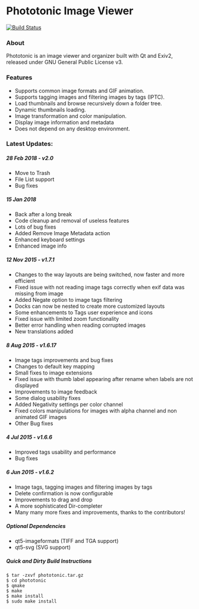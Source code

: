 # Phototonic Image Viewer

[![Build Status](https://travis-ci.org/oferkv/phototonic.svg?branch=master)](https://travis-ci.org/oferkv/phototonic)

### About

Phototonic is an image viewer and organizer built with Qt and Exiv2, released under GNU General Public License v3.

### Features
+ Supports common image formats and GIF animation.
+ Supports tagging images and filtering images by tags (IPTC).
+ Load thumbnails and browse recursively down a folder tree.
+ Dynamic thumbnails loading.
+ Image transformation and color manipulation.
+ Display image information and metadata
+ Does not depend on any desktop environment.

### Latest Updates:

##### 28 Feb 2018 - v2.0
+ Move to Trash
+ File List support
+ Bug fixes

##### 15 Jan 2018
+ Back after a long break
+ Code cleanup and removal of useless features
+ Lots of bug fixes
+ Added Remove Image Metadata action
+ Enhanced keyboard settings
+ Enhanced image info

##### 12 Nov 2015 - v1.7.1
+ Changes to the way layouts are being switched, now faster and more efficient
+ Fixed issue with not reading image tags correctly when exif data was missing from image
+ Added Negate option to image tags filtering
+ Docks can now be nested to create more customized layouts
+ Some enhancements to Tags user experience and icons
+ Fixed issue with limited zoom functionality
+ Better error handling when reading corrupted images
+ New translations added

##### 8 Aug 2015 - v1.6.17
+ Image tags improvements and bug fixes
+ Changes to default key mapping
+ Small fixes to image extensions
+ Fixed issue with thumb label appearing after rename when labels are not displayed
+ Improvements to image feedback
+ Some dialog usability fixes
+ Added Negativity settings per color channel
+ Fixed colors manipulations for images with alpha channel and non animated GIF images
+ Other Bug fixes

##### 4 Jul 2015 - v1.6.6
+ Improved tags usability and performance
+ Bug fixes

##### 6 Jun 2015 - v1.6.2
+ Image tags, tagging images and filtering images by tags
+ Delete confirmation is now configurable
+ Improvements to drag and drop
+ A more sophisticated Dir-completer
+ Many many more fixes and improvements, thanks to the contributors!

##### Optional Dependencies
+ qt5-imageformats (TIFF and TGA support)
+ qt5-svg (SVG support)

##### Quick and Dirty Build Instructions
```
$ tar -zxvf phototonic.tar.gz
$ cd phototonic
$ qmake
$ make
$ make install
$ sudo make install
```

